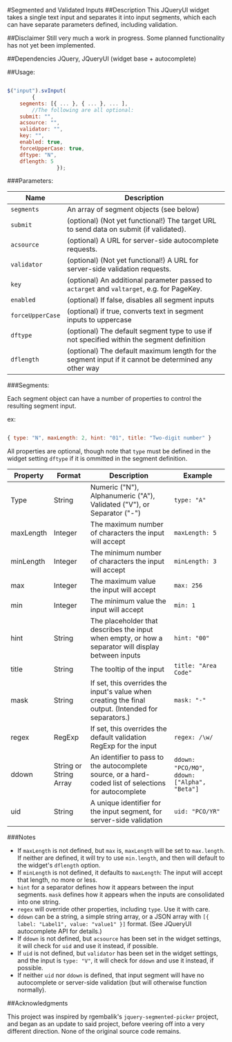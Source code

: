 #Segmented and Validated Inputs
##Description
This JQueryUI widget takes a single text input and separates it into input segments, which each can have separate parameters defined, including validation. 

##Disclaimer
Still very much a work in progress. Some planned functionality has not yet been implemented. 

##Dependencies
JQuery, 
JQueryUI (widget base + autocomplete)


##Usage:
```javascript

$("input").svInput(
        {
	segments: [{ ... }, { ... }, ... ], 
		//The following are all optional:
	submit: "",
	acsource: "",
	validator: "",	 
	key: "",    
	enabled: true,   
	forceUpperCase: true,  
	dftype: "N", 
	dflength: 5
                });
```

###Parameters:

Name | Description
---- | -----------
`segments`|An array of segment objects (see below)
`submit`|(optional) (Not yet functional!) The target URL to send data on submit (if validated).
`acsource`|(optional) A URL for server-side autocomplete requests.
`validator`|(optional) (Not yet functional!) A URL for server-side validation requests.
`key`|(optional) An additional parameter passed to `actarget` and `valtarget`, e.g. for PageKey.
`enabled`|(optional) If false, disables all segment inputs
`forceUpperCase`|(optional) if true, converts text in segment inputs to uppercase
`dftype`|(optional) The default segment type to use if not specified within the segment definition
`dflength`|(optional) The default maximum length for the segment input if it cannot be determined any other way


###Segments:

Each segment object can have a number of properties to control the resulting segment input.

ex:

```javascript

{ type: "N", maxLength: 2, hint: "01", title: "Two-digit number" }

```

All properties are optional, though note that `type` must be defined in the widget setting `dftype` if it is ommitted in the segment definition.

Property | Format | Description   | Example
------------- | -------- | ------------- | -------
Type|String| Numeric ("N"), Alphanumeric ("A"), Validated ("V"), or Separator ("-") | `type: "A"` 
maxLength| Integer |The maximum number of characters the input will accept |   `maxLength: 5` 
minLength | Integer |The minimum number of characters the input will accept |  `minLength: 3` 
max| Integer|The maximum value the input will accept| `max: 256`
min| Integer|The minimum value the input will accept| `min: 1`
hint| String|The placeholder that describes the input when empty, or how a separator will display between inputs| `hint: "00"`
title| String|The tooltip of the input| `title: "Area Code"`
mask| String|If set, this overrides the input's value when creating the final output. (Intended for separators.)| `mask: "-"`
regex| RegExp|If set, this overrides the default validation RegExp for the input| `regex: /\w/`
ddown| String or String Array|An identifier to pass to the autocomplete source, or a hard-coded list of selections for autocomplete| `ddown: "PCO/MO"`, `ddown: ["Alpha", "Beta"]`
uid| String| A unique identifier for the input segment, for server-side validation | `uid: "PCO/YR"`

###Notes

* If `maxLength` is not defined, but `max` is, `maxLength` will be set to `max.length`. If neither are defined, it will try to use `min.length`, and then will default to the widget's `dflength` option.
* If `minLength` is not defined, it defaults to `maxLength`: The input will accept that length, no more or less. 
* `hint` for a separator defines how it appears between the input segments. `mask` defines how it appears when the inputs are consolidated into one string. 
* `regex` will override other properties, including `type`. Use it with care.
* `ddown` can be a string, a simple string array, or a JSON array with `[{ label: "Label1", value: "value1" }]` format. (See JQueryUI autocomplete API for details.) 
* If `ddown` is not defined, but `acsource` has been set in the widget settings, it will check for `uid` and use it instead, if possible.
* If `uid` is not defined, but `validator` has been set in the widget settings, and the input is `type: "V"`, it will check for `ddown` and use it instead, if possible.
* If neither `uid` nor `ddown` is defined, that input segment will have no autocomplete or server-side validation (but will otherwise function normally). 


##Acknowledgments

This project was inspired by rgembalik's `jquery-segmented-picker` project, and began as an update to said project, before veering off into a very different direction. None of the original source code remains.